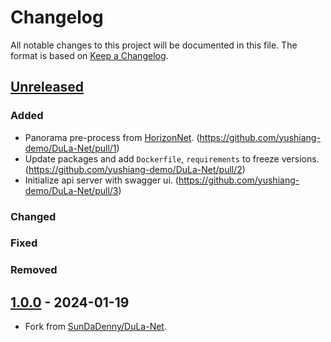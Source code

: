 # Changelog

All notable changes to this project will be documented in this file.
The format is based on [Keep a Changelog](https://github.com/olivierlacan/keep-a-changelog).

## [Unreleased]

### Added

- Panorama pre-process from [HorizonNet](https://github.com/sunset1995/HorizonNet). (https://github.com/yushiang-demo/DuLa-Net/pull/1)
- Update packages and add `Dockerfile`, `requirements` to freeze versions. (https://github.com/yushiang-demo/DuLa-Net/pull/2)
- Initialize api server with swagger ui. (https://github.com/yushiang-demo/DuLa-Net/pull/3)

### Changed

### Fixed

### Removed

## [1.0.0] - 2024-01-19

- Fork from [SunDaDenny/DuLa-Net](https://github.com/SunDaDenny/DuLa-Net).


[unreleased]: https://github.com/yushiang-demo/PanoToMesh/compare/v1.0.0...HEAD
[1.0.0]: https://github.com/yushiang-demo/PanoToMesh/releases/tag/v1.0.0